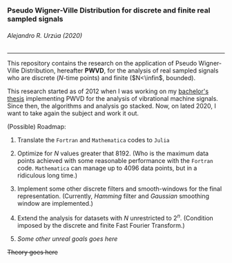 ### Pseudo Wigner-Ville Distribution for discrete and finite real sampled signals

###### Alejandro R. Urzúa (2020)

_________

This repository contains the research on the application of Pseudo Wigner-Ville Distribution, hereafter **PWVD**, for the analysis of real sampled signals who are discrete ($N$-time points) and finite ($N<\infin$, bounded).

This research started as of 2012 when I was working on my [bachelor's thesis](https://doi.org/10.13140/RG.2.1.3969.5122) implementing PWVD for the analysis of vibrational machine signals. Since then, the algorithms and analysis go stacked. Now, on lated 2020, I want to take again the subject and work it out.

(Possible) Roadmap:

1. Translate the `Fortran` and `Mathematica` codes to `Julia` 

2. Optimize for $N$ values greater that $8192$. (Who is the maximum data points achieved with some reasonable performance with the `Fortran` code. `Mathematica` can manage up to $4096$ data points, but in a ridiculous long time.)

3. Implement some other discrete filters and smooth-windows for the final representation. (Currently, _Hamming_ filter and _Gaussian_ smoothing window are implemented.)

4. Extend the analysis for datasets with $N$ unrestricted to $2^n$. (Condition imposed by the discrete and finite Fast Fourier Transform.)

5. _Some other unreal goals goes here_

~~Theory goes here~~
